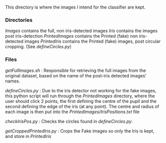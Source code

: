 This directory is where the images I intend for the classifier are kept.

### Directories
_Images_ contains the full, non iris-detected images
_Iris_ contains the images post iris-detection
_PrintedImages_ contains the Printed (fake) non iris-detected images 
_PrintedIris_ contains the Printed (fake) images, post circular cropping. (See _defineCircles.py_)

### Files
_getFullImages.sh_ : Responsible for retrieving the full images from the original dataset, based on the name of the post-iris detected images' names.

_defineCircles.py_ : Due to the iris detector not working for the fake images, this python script will run through the _PrintedImages_ directory, where the user should click 2 points, the first defining the centre of the pupil and the second defining the edge of the iris (at any point). The centre and radius of each image is then put into the _PrintedImages/IrisPositions.txt_ file

_checkIrisPos.py_ : Checks the circles found in _defineCircles.py_.

_getCroppedPrintedIris.py_ : Crops the Fake images so only the Iris is kept, and store in _PrintedIris_ 